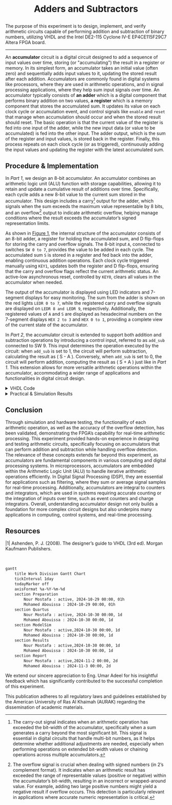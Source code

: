 # <p align="center">Adders and Subtractors</p>

The purpose of this experiment is to design, implement, and verify arithmetic circuits capable of performing addition and subtraction of binary numbers, utilizing VHDL and the Intel DE2-115 Cyclone IV-E EP4CE115F29C7 Altera FPGA board.

---

An __accumulator__ circuit is a digital circuit designed to add a sequence of input values over time, storing (or "accumulating") the result in a register or memory. In its simplest form, an accumulator takes an initial value (often zero) and sequentially adds input values to it, updating the stored result after each addition. Accumulators are commonly found in digital systems like processors, where they are used in arithmetic operations, and in signal processing applications, where they help sum input signals over time. An accumulator typically consists of __an adder__ which is a digital component that performs binary addition on two values, __a register__ which is a memory component that stores the accumulated sum. It updates its value on each clock cycle or accumulation event, and control signals like `enable` and `reset` that manage when accumulation should occur and when the stored result should reset. The basic operation is that the current value of the register is fed into one input of the adder, while the new input data (or value to be accumulated) is fed into the other input. The adder output, which is the sum of the register and input values, is stored back in the register. Finally, this process repeats on each clock cycle (or as triggered), continuously adding the input values and updating the register with the latest accumulated sum.

## Procedure & Implementation

In *Part 1*, we design an 8-bit accumulator. An accumulator combines an arithmetic logic unit (ALU) function with storage capabilities, allowing it to retain and update a cumulative result of additions over time. Specifically, each cycle adds a new 8-bit value to the current sum stored in the accumulator. This design includes a carry[^1] output for the adder, which signals when the sum exceeds the maximum value representable by 8 bits, and an overflow[^2] output to indicate arithmetic overflow, helping manage conditions where the result exceeds the accumulator’s signed representation limits.

[^1]: The carry-out signal indicates when an arithmetic operation has exceeded the bit-width of the accumulator, specifically when a sum generates a carry beyond the most significant bit. This signal is essential in digital circuits that handle multi-bit numbers, as it helps determine whether additional adjustments are needed, especially when performing operations on extended bit-width values or chaining operations across multiple accumulators.
[^2]: The overflow signal is crucial when dealing with signed numbers (in 2’s complement format). It indicates when an arithmetic result has exceeded the range of representable values (positive or negative) within the accumulator’s bit-width, resulting in an incorrect or wrapped-around value. For example, adding two large positive numbers might yield a negative result if overflow occurs. This detection is particularly relevant in applications where accurate numeric representation is critical.

As shown in [Figure 1](Photos/Accumulator.png), the internal structure of the accumulator consists of an 8-bit adder, a register for holding the accumulated sum, and D flip-flops for storing the carry and overflow signals. The 8-bit input `A`, connected to switches `SW 0 to 7`, provides the value to be added in each cycle. The accumulated sum `S` is stored in a register and fed back into the adder, enabling continuous addition operations. Each clock cycle triggered manually using `KEY1`, updates both the register and D flip-flops, ensuring that the carry and overflow flags reflect the current arithmetic status. An active-low asynchronous reset, controlled by `KEY0`, clears all values in the accumulator when needed.

The output of the accumulator is displayed using LED indicators and 7-segment displays for easy monitoring. The sum from the adder is shown on the red lights `LEDR 0 to 7`, while the registered carry and overflow signals are displayed on `LEDR 8 and LEDR 9`, respectively. Additionally, the registered values of `A` and `S` are displayed as hexadecimal numbers on the 7-segment displays `HEX 2 to 3` and `HEX 0 to 1`, providing a complete view of the current state of the accumulator.

In *Part 2*, the accumulator circuit is extended to support both addition and subtraction operations by introducing a control input, referred to as `add_sub`  connected to SW 9. This input determines the operation executed by the circuit: when `add_sub` is set to 1, the circuit will perform subtraction, calculating the result as \( S - A \). Conversely, when `add_sub` is set to 0, the circuit will perform addition, computing the result as \( S + A \) just like in *Part 1*. This extension allows for more versatile arithmetic operations within the accumulator, accommodating a wider range of applications and functionalities in digital circuit design.

<details>
  <summary>VHDL Code</summary>
<br>

```VHDL
-- Accumulator circuit with overflow detection
-- Registers are included for all inputs and outputs.
-- inputs:   SW7-0 = A
--           SW9 = Add_Sub (add when 0, subtract when 1)
--           KEY0 = active-low asynchronous reset
--           KEY1 = manual clock (the key must keep getting pressed)
-- outputs:  LEDR7-0 shows S in binary form
--           LEDR8 shows carry out
--           LEDR9 shows overflow
--           HEX3-2 shows input A
--           HEX1-0 shows the output sum

-- A is the input, S is the output of the sum or subtraction 

Library ieee;
USE ieee.std_logic_1164.all;
USE ieee.std_logic_arith.all;
USE ieee.std_logic_signed.all;

ENTITY part2 IS
   PORT ( KEY   : IN  STD_LOGIC_VECTOR(1 DOWNTO 0);
          SW    : IN  STD_LOGIC_VECTOR(9 DOWNTO 0);
          LEDR  : OUT STD_LOGIC_VECTOR(9 DOWNTO 0);
          HEX3, HEX2, HEX1, HEX0 : OUT STD_LOGIC_VECTOR(0 TO 6) );
END ENTITY part2;

ARCHITECTURE Behavior OF part2 IS
   COMPONENT hex7seg IS -- using a component of the "hex7seg" entity which is defined down (below the top level architecture)
   PORT ( hex      : IN  STD_LOGIC_VECTOR(3 DOWNTO 0);
          display  : OUT STD_LOGIC_VECTOR(0 TO 6) );
   END component;

   COMPONENT regn IS -- using a component of the "regn" entity which is defined down (below the top level architecture)
   GENERIC ( n : NATURAL := 8 );
   PORT ( R             : IN  STD_LOGIC_VECTOR(n-1 DOWNTO 0);
          Clock, Resetn : IN STD_LOGIC;
          Q             : OUT STD_LOGIC_VECTOR(n-1 DOWNTO 0) );
   END COMPONENT;
   
	-- These signals are used to manage data, control flags, and intermediate results in a design.
   SIGNAL A, A_reg, S_reg, Add_Sub_vector : STD_LOGIC_VECTOR(7 DOWNTO 0); -- Declares four signals as 8-bit wide vectors
   SIGNAL S : STD_LOGIC_VECTOR(8 DOWNTO 0); -- Declares the signal S as a 9-bit wide vector.
	-- Typically used for results of operations where an extra bit is needed to accommodate carry or overflow, such as the result of an addition where the final bit captures the carry-out.
   SIGNAL carry, carry_reg : STD_LOGIC_VECTOR(0 TO 0); -- Declares two single-bit signals
	-- carry: Represents a carry-out from an arithmetic operation.
	-- carry_reg: A stored version of carry, preserving it for synchronous use.
   SIGNAL Clock, Resetn, Add_Sub : STD_LOGIC; -- Declares three single-bit signals
	-- Clock: The clock signal that controls synchronous operations in the circuit.
	-- Resetn: An asynchronous reset signal, active low ('0' resets the circuit).
	-- Add_Sub: A control signal that specifies the operation type, where '0' indicates addition and '1' indicates subtraction.
   SIGNAL overflow, overflow_reg : STD_LOGIC_VECTOR (0 TO 0); -- Declares two single-bit signals
	-- overflow: Indicates whether an overflow condition has occurred in an arithmetic operation.
	-- overflow_reg: A registered or stored version of overflow, which can be used to retain the overflow status for synchronous use.
	
BEGIN
	-- Assigning specific values to various signals, linking them to inputs from KEY and SW from the FPGA 
   Resetn <= KEY(0);
   Clock <= KEY(1);
   A <= SW(7 DOWNTO 0);
   Add_Sub <= SW(9);
	Add_Sub_vector <= (OTHERS => ADD_Sub);

	-- Implementing a basic arithmetic unit with only adding and subtracting functions.
	
   -- instantiate module regn (R, Clock, Resetn, Q);
   U_A : regn PORT MAP (A, Clock, Resetn, A_reg); -- The regn module takes A as the input (R in the module definition) and, on a clock pulse, stores its value in A_reg while respecting the Resetn signal. 

   S <= ('0' & S_reg) + ((A_reg XOR Add_Sub_vector) + Add_Sub); 
	-- ('0' & S_reg): Extends S_reg by adding a leading '0' bit, creating a 9-bit vector for arithmetic operations to handle overflow/carry.
	-- (A_reg XOR Add_Sub_vector) + Add_Sub: Performs the arithmetic operation by using Add_Sub as a control bit. XOR-ing with Add_Sub_vector enables switching between addition (when Add_Sub is 0) and two’s complement subtraction (when Add_Sub is 1).
	-- The sum of these terms is assigned to S, resulting in a 9-bit output where the 8 LSBs hold the result, and the MSB (S(8)) holds any carry.
	
	carry(0) <= S(8); -- Assigns the carry-out bit from S to the carry(0) signal.
	-- carry(0) will indicate whether an overflow occurred in the addition/subtraction operation by holding the MSB of S.
   
	-- Display the adder outputs
   LEDR(7 DOWNTO 0) <= S(7 DOWNTO 0); -- Maps the result of the arithmetic operation (S) to LEDR(7:0), allowing the sum or difference to be viewed on the board’s LEDs.

   -- instantiate module regn (R, Clock, Resetn, Q);
   U_S : regn PORT MAP (S(7 DOWNTO 0), Clock, Resetn, S_reg); -- On each clock pulse, stores the 8-bit result in S_reg, allowing S_reg to hold the stabilized value of S for use in further logic or display.

   U_carry : regn GENERIC MAP (n => 1) -- Creates a 1-bit register (U_carry) to hold the carry-out bit carry, allowing the carry status to be retained and used later.
                  PORT MAP (carry, Clock, Resetn, carry_reg);

   -- check for overflow
   overflow(0) <= ((Add_Sub XOR A_reg(7)) XNOR S_reg(7)) AND (A_reg(7) XOR Add_Sub XOR S(7));
	-- evaluates whether an overflow condition occurred by examining the signs of the operands and the result.
	-- If the sign bits of A_reg and S_reg are mismatched after an operation (when they should logically align), overflow has occurred.
	
   U_overflow : regn GENERIC MAP (n => 1) -- Instantiates a 1-bit regn module labeled U_overflow to register the overflow signal.
                     PORT MAP (overflow, Clock, Resetn, overflow_reg); -- Stores the result of the overflow calculation in overflow_reg, allowing it to be retained for display or further use.
							
   LEDR(9) <= overflow_reg(0); -- Displays the overflow status on LED
   LEDR(8) <= carry_reg(0); -- Displays the carry status on LED 8
   
   -- drive the displays through a 7-seg decoders
   digit_3: hex7seg PORT MAP(A_reg(7 DOWNTO 4), HEX3); -- Converts the 4-bit upper portion of A_reg into a 7-segment format for display on HEX3.
   digit_2: hex7seg PORT MAP(A_reg(3 DOWNTO 0), HEX2); -- Uses the hex7seg module to convert the lower 4 bits of A_reg into a display format for the 7-segment display HEX2.
   digit_1: hex7seg PORT MAP(S_reg(7 DOWNTO 4), HEX1); -- Converts the upper portion of S_reg for display on HEX1, showing the high 4 bits of the arithmetic result.
   digit_0: hex7seg PORT MAP(S_reg(3 DOWNTO 0), HEX0); -- Converts the low 4 bits of S_reg into a 7-segment display format for HEX0.
END Behavior;

----------------------------------------------------------------------------------------------------------------------------------------------------------------

-- Defining an n-bit register with an asynchronous, active-low reset (Resetn). The register updates its output Q 
-- to match the input R on the rising edge of the clock, provided the reset is not active. If Resetn is low (0), 
-- the register contents are cleared, regardless of the clock signal.
               
LIBRARY ieee;
USE ieee.std_logic_1164.all;

-- Declares the regn entity, which defines the interface for this register module.
ENTITY regn IS
   GENERIC ( n : NATURAL := 8 ); -- Defines a generic parameter n, which specifies the width of the register. 
	-- This allows flexibility in choosing the number of bits, defaulting to 8 bits.
   PORT ( R             : IN  STD_LOGIC_VECTOR(n-1 DOWNTO 0); -- R is an n-bit input vector that represents the data to be loaded into the register.
          Clock, Resetn : IN  STD_LOGIC; -- Clock is a single-bit input signal, used to synchronize data loading. Resetn is a single-bit asynchronous reset input.
          Q             : OUT STD_LOGIC_VECTOR(n-1 DOWNTO 0) ); -- Q is an n-bit output vector representing the current contents of the register.

END ENTITY regn;

ARCHITECTURE Behavior OF regn IS -- defines the internal behavior and signal assignments for the entity
BEGIN
   PROCESS (Clock, Resetn) -- Defines a process that is sensitive to changes on Clock and Resetn. 
	-- This process block will execute whenever there is a change on either of these signals, making it suitable for synchronous logic with an asynchronous reset.
   BEGIN
      IF (Resetn = '0') THEN -- If Resetn is 0, it sets all bits in Q to '0', effectively clearing the register asynchronously.
         Q <= (OTHERS => '0'); -- assigns 0 to all bits in the vector Q, regardless of the width specified by n.
      ELSIF (rising_edge(Clock)) THEN -- If Resetn is not 0, it checks for a rising edge on Clock (meaning a transition from 0 to 1)
         Q <= R; -- loads the input vector R into Q on the rising edge of Clock.       
      END IF;
   END PROCESS;
END Behavior;

----------------------------------------------------------------------------------------------------------------------------------------------------------------

-- Describing the functionality of a 7-segment display decoder, which converts a 4-bit binary input 
-- representing hexadecimal values (0 to F) into the corresponding signals to display each character on a 
-- 7-segment display.

LIBRARY ieee;
USE ieee.std_logic_1164.all;

ENTITY hex7seg IS
   PORT ( hex      : IN  STD_LOGIC_VECTOR(3 DOWNTO 0);
          display  : OUT STD_LOGIC_VECTOR(0 TO 6) );

END ENTITY hex7seg;

ARCHITECTURE Behavior OF hex7seg IS
   --       0  
   --      ---  
   --     |   |
   --    5|   |1
   --     | 6 |
   --      ---  
   --     |   |
   --    4|   |2
   --     |   |
   --      ---  
   --       3  
BEGIN
   display <= "0000001" WHEN (hex = "0000") ELSE  -- Display '0'
              "1001111" WHEN (hex = "0001") ELSE  -- Display '1'
              "0010010" WHEN (hex = "0010") ELSE  -- Display '2'
              "0000110" WHEN (hex = "0011") ELSE  -- Display '3'
              "1001100" WHEN (hex = "0100") ELSE  -- Display '4'
              "0100100" WHEN (hex = "0101") ELSE  -- Display '5'
              "0100000" WHEN (hex = "0110") ELSE  -- Display '6'
              "0001111" WHEN (hex = "0111") ELSE  -- Display '7'
              "0000000" WHEN (hex = "1000") ELSE  -- Display '8'
              "0000100" WHEN (hex = "1001") ELSE  -- Display '9'
              "0001000" WHEN (hex = "1010") ELSE  -- Display 'A'
              "1100000" WHEN (hex = "1011") ELSE  -- Display 'B'
              "0110001" WHEN (hex = "1100") ELSE  -- Display 'C'
              "1000010" WHEN (hex = "1101") ELSE  -- Display 'D'
              "0110000" WHEN (hex = "1110") ELSE  -- Display 'E'
              "0111000";                          -- Display 'F'
END Behavior;

```

</details>


<details>
  <summary>Practical & Simulation Results</summary>
	
<br>

<p align="center">
  <img src="Photos/part1fpga.gif" style="width: 496px; height: 320px; object-fit: cover;" title="Testing a 0 adder, a 1 adder, a 9 adder, and the reset button." />
  <img src="Photos/part2fpga.gif" style="width: 496px; height: 320px; margin: 0 10px; object-fit: cover;" title="Testing a 0 adder, a 1 adder, a 1 subtractor, a 28 subtractor, and the reset button." />
</p>

// anchor


<p align="center">
  <img src="Photos/part2waveform.png" title="Testing reset, 1 adder, then 1 subtractor." />
</p>

// anchor
<br>
	
</details>


## Conclusion

Through simulation and hardware testing, the functionality of each arithmetic operation, as well as the accuracy of the overflow detection, has been validated, demonstrating the FPGA’s capability for real-time arithmetic processing. This experiment provided hands-on experience in designing and testing arithmetic circuits, specifically focusing on accumulators that can perform addition and subtraction while handling overflow detection. The relevance of these concepts extends far beyond this experiment, as accumulators are fundamental components in various computing and digital processing systems. In microprocessors, accumulators are embedded within the Arithmetic Logic Unit (ALU) to handle iterative arithmetic operations efficiently. In Digital Signal Processing (DSP), they are essential for applications such as filtering, where they sum or average signal samples for real-time processing. Additionally, accumulators are integral to counters and integrators, which are used in systems requiring accurate counting or the integration of inputs over time, such as event counters and charge integrators. Overall, understanding accumulator design not only builds a foundation for more complex circuit designs but also underpins many applications in computing, control systems, and real-time processing.


## Resources

|1| Ashenden, P. J. (2008). The designer’s guide to VHDL (3rd ed). Morgan Kaufmann Publishers.  

<br>

```mermaid
gantt
    title Work Division Gantt Chart
    tickInterval 1day
    todayMarker off
    axisFormat %a-%Y-%m-%d
    section Preparation         
        Nour Mostafa : active, 2024-10-29 00:00, 01h
        Mohamed Abouissa : 2024-10-29 00:00, 01h
    section Quartus         
        Nour Mostafa : active, 2024-10-30 00:00, 1d
        Mohamed Abouissa : 2024-10-30 00:00, 1d
    section ModelSim       
        Nour Mostafa : active,2024-10-30 00:00, 1d
        Mohamed Abouissa : 2024-10-30 00:00, 1d
    section Results       
        Nour Mostafa : active,2024-10-30 00:00, 1d
        Mohamed Abouissa : 2024-10-30 00:00, 1d
    section Report
        Nour Mostafa : active,2024-11-2 00:00, 2d
        Mohamed Abouissa : 2024-11-3 00:00, 2d
```

We extend our sincere appreciation to Eng. Umar Adeel for his insightful feedback which has significantly contributed to the successful completion of this experiment.

This publication adheres to all regulatory laws and guidelines established by the American University of Ras Al Khaimah (AURAK) regarding the dissemination of academic materials.




